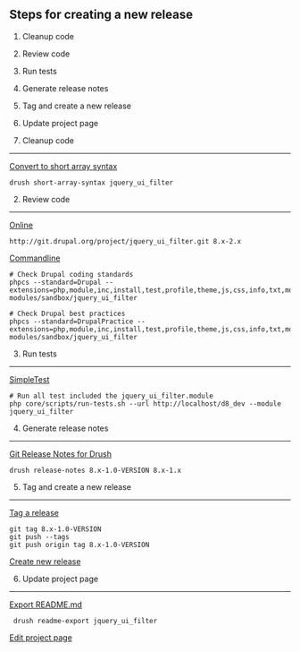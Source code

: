 
Steps for creating a new release
--------------------------------

  1. Cleanup code
  2. Review code
  3. Run tests
  4. Generate release notes
  5. Tag and create a new release
  6. Update project page


1. Cleanup code
---------------

[Convert to short array syntax](https://www.drupal.org/project/short_array_syntax)

    drush short-array-syntax jquery_ui_filter 


2. Review code
--------------

[Online](http://pareview.sh)

    http://git.drupal.org/project/jquery_ui_filter.git 8.x-2.x

[Commandline](https://www.drupal.org/node/1587138)

    # Check Drupal coding standards
    phpcs --standard=Drupal --extensions=php,module,inc,install,test,profile,theme,js,css,info,txt,md,yml modules/sandbox/jquery_ui_filter

    # Check Drupal best practices
    phpcs --standard=DrupalPractice --extensions=php,module,inc,install,test,profile,theme,js,css,info,txt,md,yml modules/sandbox/jquery_ui_filter


3. Run tests
------------

[SimpleTest](https://www.drupal.org/node/645286)

    # Run all test included the jquery_ui_filter.module 
    php core/scripts/run-tests.sh --url http://localhost/d8_dev --module jquery_ui_filter


4. Generate release notes
-------------------------

[Git Release Notes for Drush](https://www.drupal.org/project/grn)

    drush release-notes 8.x-1.0-VERSION 8.x-1.x


5. Tag and create a new release
-------------------------------

[Tag a release](https://www.drupal.org/node/1066342)

    git tag 8.x-1.0-VERSION
    git push --tags
    git push origin tag 8.x-1.0-VERSION

[Create new release](https://www.drupal.org/node/add/project-release/2664066)


6. Update project page
----------------------

[Export README.md](https://www.drupal.org/project/readme)
    
     drush readme-export jquery_ui_filter

[Edit project page](https://www.drupal.org/node/2664066/edit)
